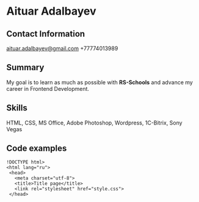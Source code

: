 # Aituar Adalbayev
## Contact Information
aituar.adalbayev@gmail.com
+77774013989
## Summary
My goal is to learn as much as possible with __RS-Schools__ and advance my career in Frontend Development. 

## Skills
HTML, CSS, MS Office, Adobe Photoshop, Wordpress, 1C-Bitrix, Sony Vegas
## Code examples 
 ```
 !DOCTYPE html>
<html lang="ru">
  <head>
    <meta charset="utf-8">
    <title>Title page</title>
    <link rel="stylesheet" href="style.css">
  </head>
 ```
